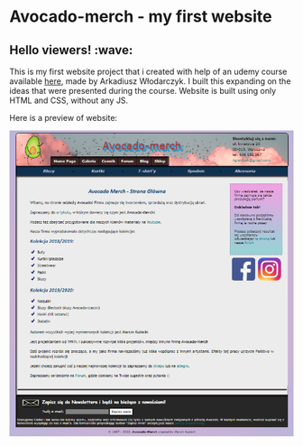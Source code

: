 # Avocado-merch - my first website

<h2> Hello viewers! :wave: </h2>

This is my first website project that i created with help of an udemy course available [here](https://www.udemy.com/course/kurs-tworzenia-stron-www-w-html-i-css-od-podstaw-do-eksperta/), made by Arkadiusz Włodarczyk.
I built this expanding on the ideas that were presented during the course.
Website is built using only HTML and CSS, without any JS.

Here is a preview of website:

![Avocado-merch](Avocado_merch_img.png)
